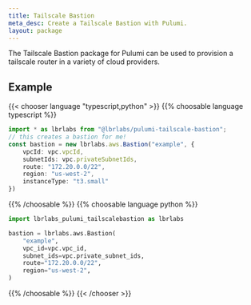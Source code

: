 ```yaml
---
title: Tailscale Bastion
meta_desc: Create a Tailscale Bastion with Pulumi.
layout: package
---
```


The Tailscale Bastion package for Pulumi can be used to provision a tailscale router in a variety of cloud providers.

## Example

{{< chooser language "typescript,python" >}}
{{% choosable language typescript %}}

```typescript
import * as lbrlabs from "@lbrlabs/pulumi-tailscale-bastion";
// this creates a bastion for me!
const bastion = new lbrlabs.aws.Bastion("example", {
    vpcId: vpc.vpcId,
    subnetIds: vpc.privateSubnetIds,
    route: "172.20.0.0/22",
    region: "us-west-2",
    instanceType: "t3.small"
})
```

{{% /choosable %}}
{{% choosable language python %}}

```python
import lbrlabs_pulumi_tailscalebastion as lbrlabs

bastion = lbrlabs.aws.Bastion(
    "example",
    vpc_id=vpc.vpc_id,
    subnet_ids=vpc.private_subnet_ids,
    route="172.20.0.0/22",
    region="us-west-2",
)
```

{{% /choosable %}}
{{< /chooser >}}
